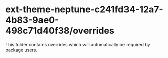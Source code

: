 # ext-theme-neptune-c241fd34-12a7-4b83-9ae0-498c71d40f38/overrides

This folder contains overrides which will automatically be required by package users.
